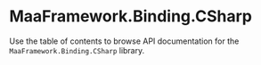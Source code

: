# MaaFramework.Binding.CSharp

Use the table of contents to browse API documentation for the `MaaFramework.Binding.CSharp` library.